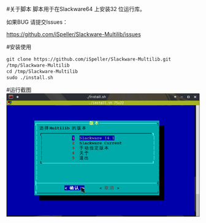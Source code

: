 #关于脚本
脚本用于在Slackware64 上安装32 位运行库。

如果BUG 请提交Issues：

https://github.com/iSpeller/Slackware-Multilib/issues

#安装使用

    git clone https://github.com/iSpeller/Slackware-Multilib.git /tmp/Slackware-Multilib
    cd /tmp/Slackware-Multilib
    sudo ./install.sh

#运行截图
![截图1](screenshtos/screenshot1.png?raw=true)

